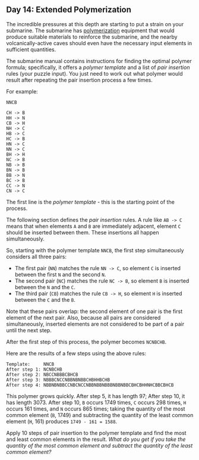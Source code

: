 ## Day 14: Extended Polymerization 

The incredible pressures at this depth are starting to put a strain on your submarine. The submarine has [polymerization](https://en.wikipedia.org/wiki/Polymerization) equipment that would produce suitable materials to reinforce the submarine, and the nearby volcanically-active caves should even have the necessary input elements in sufficient quantities.

The submarine manual contains instructions for finding the optimal polymer formula; specifically, it offers a *polymer template* and a list of *pair insertion* rules (your puzzle input). You just need to work out what polymer would result after repeating the pair insertion process a few times.

For example:

```
NNCB

CH -> B
HH -> N
CB -> H
NH -> C
HB -> C
HC -> B
HN -> C
NN -> C
BH -> H
NC -> B
NB -> B
BN -> B
BB -> N
BC -> B
CC -> N
CN -> C
```

The first line is the *polymer template* - this is the starting point of the process.

The following section defines the *pair insertion* rules. A rule like `AB -> C` means that when elements `A` and `B` are immediately adjacent, element `C` should be inserted between them. These insertions all happen simultaneously.

So, starting with the polymer template `NNCB`, the first step simultaneously considers all three pairs:

- The first pair (`NN`) matches the rule `NN -> C`, so element `C` is inserted between the first `N` and the second `N`.
- The second pair (`NC`) matches the rule `NC -> B`, so element `B` is inserted between the `N` and the `C`.
- The third pair (`CB`) matches the rule `CB -> H`, so element `H` is inserted between the `C` and the `B`.

Note that these pairs overlap: the second element of one pair is the first element of the next pair. Also, because all pairs are considered simultaneously, inserted elements are not considered to be part of a pair until the next step.

After the first step of this process, the polymer becomes `NCNBCHB`.

Here are the results of a few steps using the above rules:

```
Template:     NNCB
After step 1: NCNBCHB
After step 2: NBCCNBBBCBHCB
After step 3: NBBBCNCCNBBNBNBBCHBHHBCHB
After step 4: NBBNBNBBCCNBCNCCNBBNBBNBBBNBBNBBCBHCBHHNHCBBCBHCB
```

This polymer grows quickly. After step 5, it has length 97; After step 10, it has length 3073. After step 10, `B` occurs 1749 times, `C` occurs 298 times, `H` occurs 161 times, and `N` occurs 865 times; taking the quantity of the most common element (`B`, 1749) and subtracting the quantity of the least common element (`H`, 161) produces `1749 - 161 = 1588`.

Apply 10 steps of pair insertion to the polymer template and find the most and least common elements in the result. *What do you get if you take the quantity of the most common element and subtract the quantity of the least common element?*